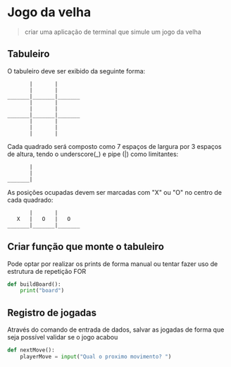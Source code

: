 # Jogo da velha

> criar uma aplicação de terminal que simule um jogo da velha

## Tabuleiro

O tabuleiro deve ser exibido da seguinte forma:
```shell
       |       |       
       |       |       
_______|_______|_______
       |       |       
       |       |       
_______|_______|_______
       |       |       
       |       |       
       |       |       
```

Cada quadrado será composto como 7 espaços de largura por 3 espaços de altura, tendo o underscore(_) e pipe (|) como limitantes:
```shell
       |
       |
_______|
```

As posições ocupadas devem ser marcadas com "X" ou "O" no centro de cada quadrado:
```shell
       |       |       
   X   |   O   |   O   
_______|_______|_______
```

## Criar função que monte o tabuleiro

Pode optar por realizar os prints de forma manual ou tentar fazer uso de estrutura de repetição FOR

```python
def buildBoard():
    print("board")
```

## Registro de jogadas

Através do comando de entrada de dados, salvar as jogadas de forma que seja possível validar se o jogo acabou

```python
def nextMove():
    playerMove = input("Qual o proximo movimento? ")

```

